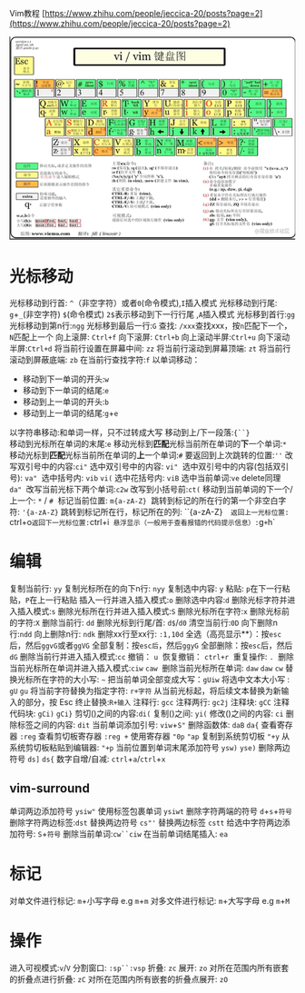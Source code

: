 Vim教程 [https://www.zhihu.com/people/jeccica-20/posts?page=2](https://www.zhihu.com/people/jeccica-20/posts?page=2)

![image.png](https://raw.githubusercontent.com/StoryKing123/pics/main/20230320171941.png)


# 光标移动

光标移动到行首: `^`（非空字符）或者`0`(命令模式),`I`插入模式
光标移动到行尾: `g`+`_`(非空字符) `$`(命令模式)  `2$`表示移动到下一行行尾 ,`A`插入模式
光标移到首行:`gg`
光标移动到第n行:`ngg`
光标移到最后一行:`G`
查找: `/xxx`查找xxx，按`n`匹配下一个，`N`匹配上一个
向上滚屏: `Ctrl+f`
向下滚屏: `Ctrl+b`
向上滚动半屏:`Ctrl+u`
向下滚动半屏:`Ctrl+d`
将当前行设置在屏幕中间: `zz`
将当前行滚动到屏幕顶端: `zt`
将当前行滚动到屏蔽底端: `zb`
在当前行查找字符:`f`
以单词移动：

- 移动到下一单词的开头:`w`
- 移动到下一单词的结尾:`e`
- 移动到上一单词的开头:`b`
- 移动到上一单词的结尾:`g`+`e`

以字符串移动:和单词一样，只不过转成大写
移动到上/下一段落:`{``}`	
移动到光标所在单词的末尾:`e`
移动光标到**匹配**光标当前所在单词的**下**一个单词:`*`
移动光标到**匹配**光标当前所在单词的**上**一个单词:`#`
要返回到上次跳转的位置:`''`
改写双引号中的内容:`ci"`
选中双引号中的内容: `vi"` 
选中双引号中的内容(包括双引号): `va"` 
选中括号内: `vib` `vi(`
选中花括号内: `viB`
选中当前单词:`ve`
delete同理 `da"` 
改写当前光标下两个单词:`c2w`
改写到小括号前:`ct(`
移动到当前单词的下一个/上一个: `*` / `#` 
标记当前位置: `m{a-zA-Z}` 
跳转到标记的所在行的第一个非空白字符: `'{a-zA-Z}`
跳转到标记所在行，标记所在的列: ``{a-zA-Z}` 
返回上一光标位置: `ctrl+o`
返回下一光标位置: `ctrl+i`
悬浮显示（一般用于查看报错的代码提示信息）:`g`+`h`

# 编辑

复制当前行: `yy`
复制光标所在的向下n行: `nyy`
复制选中内容: `y`
粘贴: `p`在下一行粘贴，`P`在上一行粘贴	
插入一行并进入插入模式:`o`
删除选中内容:`d`
删除光标字符并进入插入模式:`s`
删除光标所在行并进入插入模式:`S`
删除光标所在字符:`x`
删除光标前的字符:`X`
删除当前行: `dd`
删除光标到行尾/首: `d$`/`d0`
清空当前行:`0D`
向下删除n行:`ndd`
向上删除n行: `ndk`
删除xx行至xx行: `:1,10d`
全选（高亮显示**）：按`esc`后，然后`ggvG`或者`ggVG`
全部复制：按`esc后`，然后`ggyG`
全部删除：按`esc`后，然后`dG`
删除当前行并进入插入模式:`cc`
撤销： `u` 
恢复撤销： `ctrl+r` 
重复操作: `.` 
删除当前光标所在单词并进入插入模式:`ciw` `caw` 
删除当前光标所在单词: `daw` `daw` `cw`
替换光标所在字符的大小写: `~`
把当前单词全部变成大写：`gUiw`
将选中文本大小写 : `gU` `gu`
将当前字符替换为指定字符: `r+字符`
从当前光标起，将后续文本替换为新输入的部分，按 Esc 终止替换:`R+输入`
注释行: `gcc`
注释两行: `gc2j`
注释块: `gCC`
注释代码块: `gCi)` `gCi}`
剪切()之间的内容:`di(`
复制()之间: `yi(`
修改()之间的内容: `ci`
删除标签之间的内容: `dit`
当前单词添加引号: `viw`+`S"`
删除函数体: `daB` `da{`
查看寄存器 `:reg`
查看剪切板寄存器 `:reg +`
使用寄存器 `"0p` `"ap`
复制到系统剪切板 `"+y`
从系统剪切板粘贴到编辑器: `"+p`
当前位置到单词末尾添加符号 `ysw)` `yse)`
删除两边符号  `ds]` `ds{`
数字自增/自减: `ctrl`+`a`/`ctrl`+`x`

## vim-surround

单词两边添加符号 `ysiw"`
使用标签包裹单词 `ysiwt`
删除字符两端的符号 `d`+`s`+`符号`
删除字符两边标签:`dst`
替换两边符号 `cs"'`
替换两边标签 `cstt`
给选中字符两边添加符号: `S`+`符号`
删除当前单词:`cw``ciw`
在当前单词结尾插入: `ea`






#  标记

对单文件进行标记: `m`+小写字母 e.g `m`+`m`
对多文件进行标记: `m`+大写字母 e.g `m`+`M`




# 操作

进入可视模式:`v`/`V`
分割窗口: `:sp``:vsp`
折叠: `zc`
展开: `zo`
对所在范围内所有嵌套的折叠点进行折叠: `zC`
对所在范围内所有嵌套的折叠点展开: `zO`

